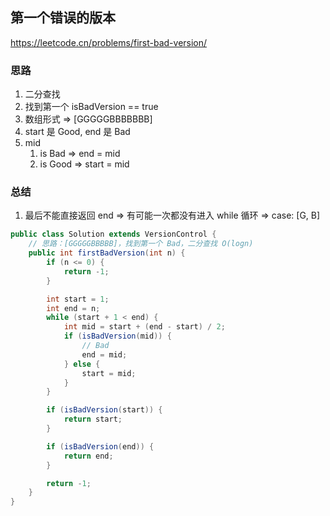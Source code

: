 ## 第一个错误的版本

<https://leetcode.cn/problems/first-bad-version/>

### 思路

1. 二分查找
2. 找到第一个 isBadVersion == true
3. 数组形式 => [GGGGGBBBBBBB]
4. start 是 Good, end 是 Bad
5. mid
    1. is Bad => end = mid
    2. is Good => start = mid

### 总结

1. 最后不能直接返回 end => 有可能一次都没有进入 while 循环 => case: [G, B]

```java
public class Solution extends VersionControl {
    // 思路：[GGGGGBBBBB]，找到第一个 Bad，二分查找 O(logn)
    public int firstBadVersion(int n) {
        if (n <= 0) {
            return -1;
        }

        int start = 1;
        int end = n;
        while (start + 1 < end) {
            int mid = start + (end - start) / 2;
            if (isBadVersion(mid)) {
                // Bad
                end = mid;
            } else {
                start = mid;
            }
        }

        if (isBadVersion(start)) {
            return start;
        }

        if (isBadVersion(end)) {
            return end;
        }

        return -1;
    }
}
```

